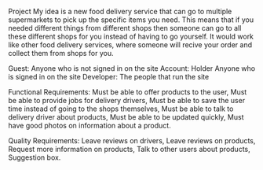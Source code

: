 Project
My idea is a new food delivery service that can go to multiple supermarkets to pick up the specific items you need. This means that if you needed different things from different shops then someone can go to all these different shops for you instead of having to go yourself. It would work like other food delivery services, where someone will recive your order and collect them from shops for you.

Guest:	Anyone who is not signed in on the site
Account: Holder	Anyone who is signed in on the site
Developer: The people that run the site

Functional Requirements:
Must be able to offer products to the user,
Must be able to provide jobs for delivery drivers,
Must be able to save the user time instead of going to the shops themselves,
Must be able to talk to delivery driver about products,
Must be able to be updated quickly,
Must have good photos on information about a product.

Quality Requirements:
Leave reviews on drivers,
Leave reviews on products,
Request more information on products,
Talk to other users about products,
Suggestion box.
